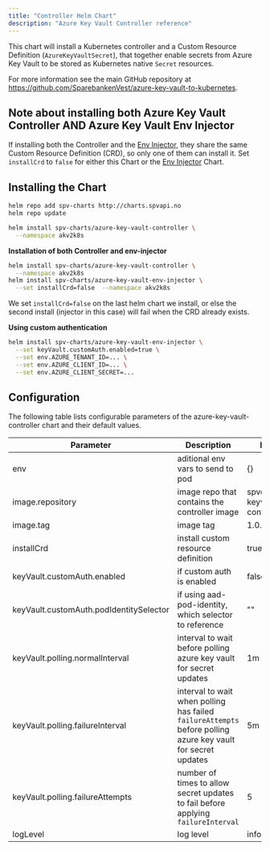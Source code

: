 ```yaml
---
title: "Controller Helm Chart"
description: "Azure Key Vault Controller reference"
---
```


This chart will install a Kubernetes controller and a Custom Resource Definition (`AzureKeyVaultSecret`), that together enable secrets from Azure Key Vault to be stored as Kubernetes native `Secret` resources.

For more information see the main GitHub repository at https://github.com/SparebankenVest/azure-key-vault-to-kubernetes.

## Note about installing both Azure Key Vault Controller AND Azure Key Vault Env Injector

If installing both the Controller and the [Env Injector](https://github.com/SparebankenVest/public-helm-charts/azure-key-vault-env-injector), they share the same Custom Resource Definition (CRD), so only one of them can install it. Set `installCrd` to `false` for either this Chart or the [Env Injector](https://github.com/SparebankenVest/public-helm-charts/azure-key-vault-env-injector) Chart. 

## Installing the Chart

```bash
helm repo add spv-charts http://charts.spvapi.no
helm repo update
```

```bash
helm install spv-charts/azure-key-vault-controller \
  --namespace akv2k8s
```

**Installation of both Controller and env-injector**
```bash
helm install spv-charts/azure-key-vault-controller \
  --namespace akv2k8s
helm install spv-charts/azure-key-vault-env-injector \
  --set installCrd=false  --namespace akv2k8s
```

We set `installCrd=false` on the last helm chart we install, or else the second install (injector in this case) will fail when the CRD already exists.

**Using custom authentication**

```bash
helm install spv-charts/azure-key-vault-env-injector \
  --set keyVault.customAuth.enabled=true \
  --set env.AZURE_TENANT_ID=... \
  --set env.AZURE_CLIENT_ID=... \
  --set env.AZURE_CLIENT_SECRET=...
```

## Configuration

The following table lists configurable parameters of the azure-key-vault-controller chart and their default values.

|               Parameter                |                Description                   |                  Default                 |
| -------------------------------------- | -------------------------------------------- | -----------------------------------------|
|env                                     |aditional env vars to send to pod             |{}                                        |
|image.repository                        |image repo that contains the controller image | spvest/azure-keyvault-controller         |
|image.tag                               |image tag|1.0.2|
|installCrd                              |install custom resource definition           |true                                      |
|keyVault.customAuth.enabled             |if custom auth is enabled | false |
|keyVault.customAuth.podIdentitySelector |if using aad-pod-identity, which selector to reference | "" |
|keyVault.polling.normalInterval         |interval to wait before polling azure key vault for secret updates | 1m |
|keyVault.polling.failureInterval        |interval to wait when polling has failed `failureAttempts` before polling azure key vault for secret updates | 5m |
|keyVault.polling.failureAttempts        |number of times to allow secret updates to fail before applying `failureInterval` | 5 |
|logLevel                                | log level | info |

